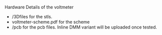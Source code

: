Hardware Details of the voltmeter
- /3Dfiles for  the stls.
-  voltmeter-scheme.pdf for the scheme
-  /pcb for the pcb files. Inline DMM variant will be uploaded once tested. 
